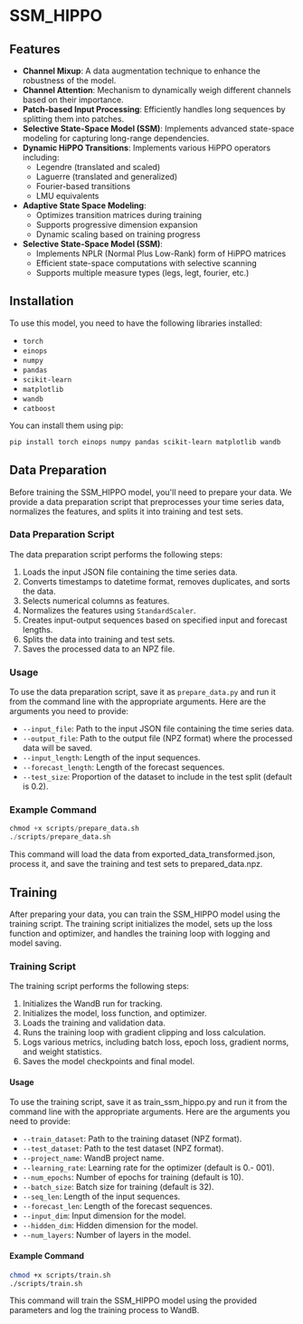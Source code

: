 # SSM_HIPPO

## Features

- **Channel Mixup**: A data augmentation technique to enhance the robustness of the model.
- **Channel Attention**: Mechanism to dynamically weigh different channels based on their importance.
- **Patch-based Input Processing**: Efficiently handles long sequences by splitting them into patches.
- **Selective State-Space Model (SSM)**: Implements advanced state-space modeling for capturing long-range dependencies.
- **Dynamic HiPPO Transitions**: Implements various HiPPO operators including:
  - Legendre (translated and scaled)
  - Laguerre (translated and generalized)
  - Fourier-based transitions
  - LMU equivalents
- **Adaptive State Space Modeling**: 
  - Optimizes transition matrices during training
  - Supports progressive dimension expansion
  - Dynamic scaling based on training progress
- **Selective State-Space Model (SSM)**:
  - Implements NPLR (Normal Plus Low-Rank) form of HiPPO matrices
  - Efficient state-space computations with selective scanning
  - Supports multiple measure types (legs, legt, fourier, etc.)

## Installation

To use this model, you need to have the following libraries installed:
- `torch`
- `einops`
- `numpy`
- `pandas`
- `scikit-learn`
- `matplotlib`
- `wandb`
- `catboost`

You can install them using pip:

```bash
pip install torch einops numpy pandas scikit-learn matplotlib wandb
```

## Data Preparation

Before training the SSM_HIPPO model, you'll need to prepare your data. We provide a data preparation script that preprocesses your time series data, normalizes the features, and splits it into training and test sets.

### Data Preparation Script

The data preparation script performs the following steps:
1. Loads the input JSON file containing the time series data.
2. Converts timestamps to datetime format, removes duplicates, and sorts the data.
3. Selects numerical columns as features.
4. Normalizes the features using `StandardScaler`.
5. Creates input-output sequences based on specified input and forecast lengths.
6. Splits the data into training and test sets.
7. Saves the processed data to an NPZ file.

### Usage

To use the data preparation script, save it as `prepare_data.py` and run it from the command line with the appropriate arguments. Here are the arguments you need to provide:

- `--input_file`: Path to the input JSON file containing the time series data.
- `--output_file`: Path to the output file (NPZ format) where the processed data will be saved.
- `--input_length`: Length of the input sequences.
- `--forecast_length`: Length of the forecast sequences.
- `--test_size`: Proportion of the dataset to include in the test split (default is 0.2).

### Example Command

```python
chmod +x scripts/prepare_data.sh
./scripts/prepare_data.sh
```

This command will load the data from exported_data_transformed.json, process it, and save the training and test sets to prepared_data.npz.

## Training

After preparing your data, you can train the SSM_HIPPO model using the training script. The training script initializes the model, sets up the loss function and optimizer, and handles the training loop with logging and model saving.

### Training Script

The training script performs the following steps:

1. Initializes the WandB run for tracking.
2. Initializes the model, loss function, and optimizer.
3. Loads the training and validation data.
4. Runs the training loop with gradient clipping and loss calculation.
5. Logs various metrics, including batch loss, epoch loss, gradient norms, and weight statistics.
6. Saves the model checkpoints and final model.

#### Usage

To use the training script, save it as train_ssm_hippo.py and run it from the command line with the appropriate arguments. Here are the arguments you need to provide:

- `--train_dataset`: Path to the training dataset (NPZ format).
- `--test_dataset`: Path to the test dataset (NPZ format).
- `--project_name`: WandB project name.
- `--learning_rate`: Learning rate for the optimizer (default is 0.- 001).
- `--num_epochs`: Number of epochs for training (default is 10).
- `--batch_size`: Batch size for training (default is 32).
- `--seq_len`: Length of the input sequences.
- `--forecast_len`: Length of the forecast sequences.
- `--input_dim`: Input dimension for the model.
- `--hidden_dim`: Hidden dimension for the model.
- `--num_layers`: Number of layers in the model.


#### Example Command

```bash
chmod +x scripts/train.sh
./scripts/train.sh
```

This command will train the SSM_HIPPO model using the provided parameters and log the training process to WandB.
